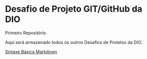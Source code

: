 # Desafio de Projeto GIT/GitHub da DIO
Primeiro Repositório

Aqui será armazenado todos os outros Desafios de Protetos da DIO.

[Sintaxe Básica Markdown](https://www.markdownguide.org/getting-started/)
